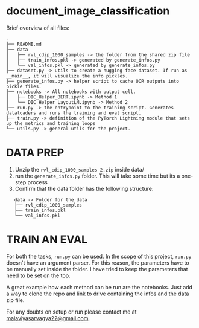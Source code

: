 # document_image_classification

Brief overview of all files:

```
.
├── README.md
├── data
│   ├── rvl_cdip_1000_samples -> the folder from the shared zip file
│   ├── train_infos.pkl -> generated by generate_infos.py
│   └── val_infos.pkl -> generated by generate_infos.py
├── dataset.py -> utils to create a hugging face dataset. If run as __main__, it will visualize the info pickles.
├── generate_infos.py -> helper script to cache OCR outputs into pickle files.
├── notebooks -> All notebooks with output cell.
│   ├── DIC_Helper_BERT.ipynb -> Method 1
│   └── DIC_Helper_LayoutLM.ipynb -> Method 2
├── run.py -> the entrypoint to the training script. Generates dataloaders and runs the training and eval script.
├── train.py -> definition of the PyTorch Lightning module that sets up the metrics and training loops
└── utils.py -> general utils for the project.
```

# DATA PREP

1. Unzip the `rvl_cdip_1000_samples 2.zip` inside data/
2. run the `generate_infos.py` folder. This will take some time but its a one-step process
3. Confirm that the data folder has the following structure:
```
   data -> Folder for the data
   ├── rvl_cdip_1000_samples
   ├── train_infos.pkl
   └── val_infos.pkl
```

# TRAIN AN EVAL
For both the tasks, `run.py` can be used. In the scope of this project, `run.py` doesn't have an argument parser. For this reason, the parameters have to be manually set inside the folder. I have tried to keep the parameters that need to be set on the top. 

A great example how each method can be run are the notebooks. Just add a way to clone the repo and link to drive containing the infos and the data zip file.

For any doubts on setup or run please contact me at malaviyasarvagya22@gmail.com.
